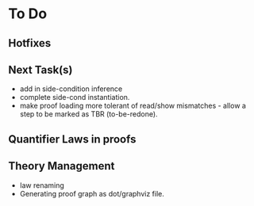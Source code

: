 # To Do

## Hotfixes

## Next Task(s)

* add in side-condition inference
* complete side-cond instantiation.
* make proof loading more tolerant of read/show mismatches - allow a step to be marked as TBR (to-be-redone).

## Quantifier Laws in proofs

## Theory Management

* law renaming
* Generating proof graph as dot/graphviz file.
